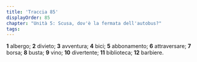```yaml
---
title: 'Traccia 85'
displayOrder: 85
chapter: "Unità 5: Scusa, dov'è la fermata dell'autobus?"
tags:
---
```


**1** albergo; **2** divieto; **3** avventura; **4** bici; **5** abbonamento; **6** attraversare; **7** borsa; **8** busta; **9** vino;
**10** divertente; **11** biblioteca; **12** barbiere.
